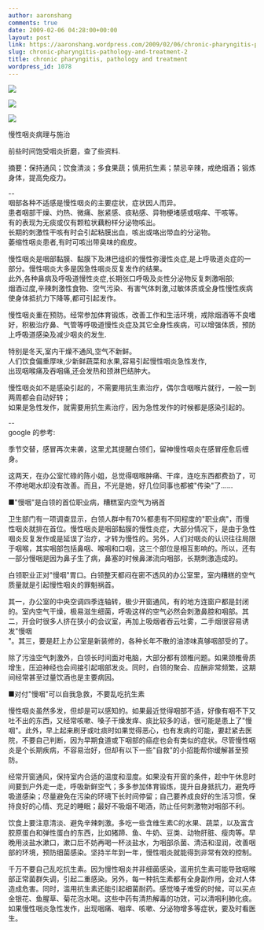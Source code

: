 ```yaml
---
author: aaronshang
comments: true
date: 2009-02-06 04:28:00+00:00
layout: post
link: https://aaronshang.wordpress.com/2009/02/06/chronic-pharyngitis-pathology-and-treatment-2/
slug: chronic-pharyngitis-pathology-and-treatment-2
title: chronic pharyngitis, pathology and treatment
wordpress_id: 1078
---
```


[![](http://aaronshang.files.wordpress.com/2009/02/throat-anatomy-side-view-7103191.jpg?w=300)](http://aaronshang.files.wordpress.com/2009/02/throat-anatomy-side-view-7103191.jpg)

[![](http://aaronshang.files.wordpress.com/2009/02/throat-anatomy-top-view-7107361.jpg?w=193)](http://aaronshang.files.wordpress.com/2009/02/throat-anatomy-top-view-7107361.jpg)

[![](http://aaronshang.files.wordpress.com/2009/02/tonsil-7110791.png?w=237)](http://aaronshang.files.wordpress.com/2009/02/tonsil-7110791.png)

慢性咽炎病理与施治

前些时间饱受咽炎折磨，查了些资料.

摘要：保持通风；饮食清淡；多食果蔬；慎用抗生素；禁忌辛辣，戒绝烟酒；锻炼身体，提高免疫力。

  
--  
咽部各种不适感是慢性咽炎的主要症状，症状因人而异。  
患者咽部干燥、灼热、微痛、胀紧感、痰粘感、异物梗堵感或咽痒、干咳等。  
有的表现为无痰或仅有颗粒状藕粉样分泌物咳出。  
长期的刺激性干咳有时会引起粘膜出血，咳出或咯出带血的分泌物。  
萎缩性咽炎患者,有时可咳出带臭味的痂皮。

慢性咽炎是咽部黏膜、黏膜下及淋巴组织的慢性弥漫性炎症,是上呼吸道炎症的一部分。慢性咽炎大多是因急性咽炎反复发作的结果。  
此外,各种鼻病及呼吸道慢性炎症,长期张口呼吸及炎性分泌物反复刺激咽部;  
烟酒过度,辛辣刺激性食物、空气污染、有害气体刺激,过敏体质或全身性慢性疾病使身体抵抗力下降等,都可引起发作。

慢性咽炎重在预防。经常参加体育锻炼，改善工作和生活环境，戒除烟酒等不良嗜好，积极治疗鼻、气管等呼吸道慢性炎症及其它全身性疾病，可以增强体质，预防上呼吸道感染及减少咽炎的发生.

特别是冬天,室内干燥不通风,空气不新鲜。  
人们饮食偏重厚味,少新鲜蔬菜和水果,容易引起慢性咽炎急性发作,  
出现咽喉痛及吞咽痛,还会发热和颈淋巴结肿大。

慢性咽炎如不是感染引起的，不需要用抗生素治疗，偶尔含咽喉片就行，一般一到两周都会自动好转；  
如果是急性发作，就需要用抗生素治疗，因为急性发作的时候都是感染引起的。

--  
google 的参考:

  季节交替，感冒再次来袭，这里尤其提醒白领们，留神慢性咽炎在感冒痊愈后缠身。

  这两天，在办公室忙碌的陈小姐，总觉得咽喉肿痛、干痒，连吃东西都费劲了，可不停地喝水却没有改善。而且，不光是她，好几位同事也都被"传染"了……

  ■"慢咽"是白领的首位职业病，糟糕室内空气为祸首

  卫生部门有一项调查显示，白领人群中有70%都患有不同程度的"职业病"，而慢性咽炎就排在首位。慢性咽炎是咽部黏膜的慢性炎症，大部分情况下，是由于急性咽炎反复发作或是延误了治疗，才转为慢性的。另外，人们对咽炎的认识往往局限于咽喉，其实咽部包括鼻咽、喉咽和口咽，这三个部位是相互影响的。所以，还有一部分慢咽是因为鼻子生了病，鼻塞的时候鼻涕流向咽部，长期刺激造成的。

  白领职业正对"慢咽"胃口。白领整天都闷在密不透风的办公室里，室内糟糕的空气质量就是引起慢性咽炎的罪魁祸首。

  其一，办公室的中央空调四季连轴转，极少开窗通风，有的地方连窗户都是封闭的。室内空气干燥，极易滋生细菌，呼吸这样的空气必然会刺激鼻腔和咽部。其二，开会时很多人挤在狭小的会议室，再加上吸烟者吞云吐雾，二手烟很容易诱发"慢咽  
"。其三，要是赶上办公室是新装修的，各种长年不散的油漆味真够咽部受的了。

  除了污浊空气刺激外，白领长时间面对电脑，大部分都有颈椎问题。如果颈椎骨质增生，压迫神经也会间接引起咽部发炎。同时，白领的聚会、应酬非常频繁，这期间经常甚至过量饮酒也是主要病因。

  ■对付"慢咽"可以自我急救，不要乱吃抗生素

  慢性咽炎虽然多发，但却是可以感知的。如果最近觉得咽部不适，好像有咽不下又吐不出的东西，又经常咳嗽、嗓子干燥发痒、痰比较多的话，很可能是患上了"慢咽"。此外，早上起来刷牙或吐痰时如果觉得恶心，也有发病的可能，要赶紧去医院，不要自己判断，因为早期食道或下咽部的癌症也会有类似的症状。尽管慢性咽炎是个长期疾病，不容易治好，但却有以下一些"自救"的小招能帮你缓解甚至预防。

  经常开窗通风，保持室内合适的温度和湿度。如果没有开窗的条件，趁中午休息时间要到户外走一走，呼吸新鲜空气；多多参加体育锻炼，提升自身抵抗力，避免呼吸道感染；尽量避免在污染的环境下长时间停留；自己要养成良好的生活习惯，保持良好的心情、充足的睡眠；最好不吸烟不喝酒，防止任何刺激物对咽部不利。

  饮食上要注意清淡、避免辛辣刺激。多吃一些含维生素C的水果、蔬菜，以及富含胶原蛋白和弹性蛋白的东西，比如猪蹄、鱼、牛奶、豆类、动物肝脏、瘦肉等。早晚用淡盐水漱口，漱口后不妨再喝一杯淡盐水，为咽部杀菌、清洁和湿润，改善咽部的环境，预防细菌感染。坚持半年到一年，慢性咽炎就能得到非常有效的控制。

  千万不要自己乱吃抗生素。因为慢性咽炎并非细菌感染，滥用抗生素可能导致咽喉部正常菌群失调，引起二重感染。另外，每一种抗生素都有全身副作用，会对人体造成危害。同时，滥用抗生素还能引起细菌耐药。感觉嗓子难受的时候，可以买点金银花、鱼腥草、菊花泡水喝。这些中药有清热解毒的功效，可以清咽利肺化痰。如果慢性咽炎急性发作，出现咽痛、咽痒、咳嗽、分泌物增多等症状，要及时看医生。
